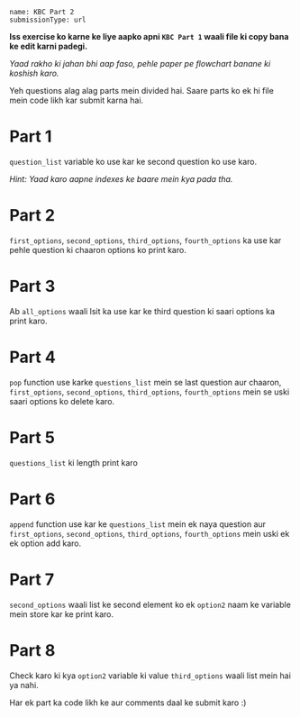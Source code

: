 ```ngMeta
name: KBC Part 2
submissionType: url
```

**Iss exercise ko karne ke liye aapko apni `KBC Part 1` waali file ki copy bana ke edit karni padegi.**

*Yaad rakho ki jahan bhi aap faso, pehle paper pe flowchart banane ki koshish karo.*

Yeh questions alag alag parts mein divided hai. Saare parts ko ek hi file mein code likh kar submit karna hai.

# Part 1
`question_list` variable ko use kar ke second question ko use karo.

*Hint: Yaad karo aapne indexes ke baare mein kya pada tha.*

# Part 2
`first_options`, `second_options`, `third_options`, `fourth_options` ka use kar pehle question ki chaaron options ko print karo.

# Part 3
Ab `all_options` waali lsit ka use kar ke third question ki saari options ka print karo.

# Part 4
`pop` function use karke `questions_list` mein se last question aur chaaron, `first_options`, `second_options`, `third_options`, `fourth_options` mein se uski saari options ko delete karo.

# Part 5
`questions_list` ki length print karo

# Part 6
`append` function use kar ke `questions_list` mein ek naya question aur `first_options`, `second_options`, `third_options`, `fourth_options` mein uski ek ek option add karo.

# Part 7
`second_options` waali list ke second element ko ek `option2` naam ke variable mein store kar ke print karo.

# Part 8
Check karo ki kya `option2` variable ki value `third_options` waali list mein hai ya nahi.


Har ek part ka code likh ke aur comments daal ke submit karo :)
